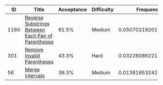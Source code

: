 |ID|Title|Acceptance|Difficulty|Frequency|
|----|-----|----|---|---|
|1190|[Reverse Substrings Between Each Pair of Parentheses]( https://leetcode.com/problems/reverse-substrings-between-each-pair-of-parentheses)|61.5%|Medium|0.05070219201418402|
|301|[Remove Invalid Parentheses]( https://leetcode.com/problems/remove-invalid-parentheses)|43.3%|Hard|0.03226086221822144|
|56|[Merge Intervals]( https://leetcode.com/problems/merge-intervals)|39.3%|Medium|0.013819532422258866|
